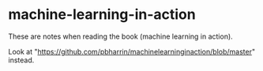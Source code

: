 # machine-learning-in-action

These are notes when reading the book (machine learning in action).

Look at "https://github.com/pbharrin/machinelearninginaction/blob/master" instead.
